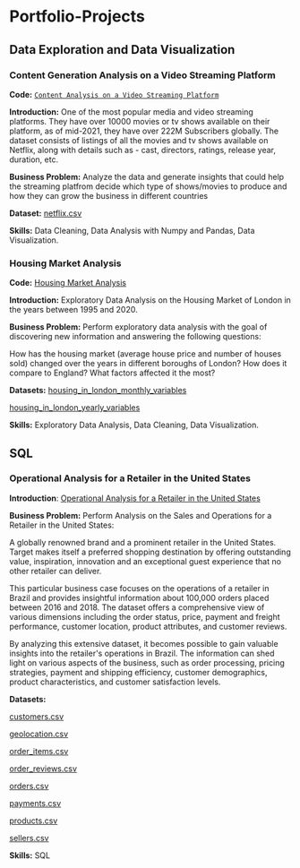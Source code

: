 # Portfolio-Projects

## Data Exploration and Data Visualization

### Content Generation Analysis on a Video Streaming Platform
**Code:** [`Content Analysis on a Video Streaming Platform`](https://github.com/shauryananda/Portfolio-Projects/blob/main/Data%20Exploration%20and%20Visualisation/Content%20Analysis%20on%20a%20Video%20Streaming%20Platform.ipynb)

**Introduction:**  One of the most popular media and video streaming platforms. They have over 10000 movies or tv shows available on their platform, as of mid-2021, they have over 222M Subscribers globally. The dataset consists of listings of all the movies and tv shows available on Netflix, along with details such as - cast, directors, ratings, release year, duration, etc.

**Business Problem:** Analyze the data and generate insights that could help the streaming platfrom decide which type of shows/movies to produce and how they can grow the business in different countries

**Dataset:** [netflix.csv](https://github.com/shauryananda/Portfolio-Projects/blob/main/Data%20Exploration%20and%20Visualisation/netflix.csv)

**Skills:** Data Cleaning, Data Analysis with Numpy and Pandas, Data Visualization.

### Housing Market Analysis
**Code:** [Housing Market Analysis](https://github.com/shauryananda/Portfolio-Projects/blob/main/Data%20Exploration%20and%20Visualisation/Housing%20Market%20Analysis.ipynb)

**Introduction:** Exploratory Data Analysis on the Housing Market of London in the years between 1995 and 2020.

**Business Problem:** Perform exploratory data analysis with the goal of discovering new information and answering the following questions:

How has the housing market (average house price and number of houses sold) changed over the years in different boroughs of London? How does it compare to England?
What factors affected it the most?

**Datasets:** [housing_in_london_monthly_variables](https://github.com/shauryananda/Portfolio-Projects/blob/main/Data%20Exploration%20and%20Visualisation/housing_in_london_monthly_variables.csv)

[housing_in_london_yearly_variables](https://github.com/shauryananda/Portfolio-Projects/blob/main/Data%20Exploration%20and%20Visualisation/housing_in_london_yearly_variables.csv)

**Skills:** Exploratory Data Analysis, Data Cleaning, Data Visualization.


## SQL

### Operational Analysis for a Retailer in the United States

**Introduction**: [Operational Analysis for a Retailer in the United States](https://github.com/shauryananda/Portfolio-Projects/blob/main/SQL/Target%20-%20Business%20Case.pdf)

**Business Problem:** Perform Analysis on the Sales and Operations for a Retailer in the United States:

A globally renowned brand and a prominent retailer in the United States. Target makes itself a preferred shopping destination by offering outstanding value, inspiration, innovation and an exceptional guest experience that no other retailer can deliver.

This particular business case focuses on the operations of a retailer in Brazil and provides insightful information about 100,000 orders placed between 2016 and 2018. The dataset offers a comprehensive view of various dimensions including the order status, price, payment and freight performance, customer location, product attributes, and customer reviews.

By analyzing this extensive dataset, it becomes possible to gain valuable insights into the retailer's operations in Brazil. The information can shed light on various aspects of the business, such as order processing, pricing strategies, payment and shipping efficiency, customer demographics, product characteristics, and customer satisfaction levels.

**Datasets:** 

[customers.csv](https://drive.google.com/drive/folders/1TGEc66YKbD443nslRi1bWgVd238gJCnb)

[geolocation.csv](https://drive.google.com/drive/folders/1TGEc66YKbD443nslRi1bWgVd238gJCnb) 

[order_items.csv](https://drive.google.com/drive/folders/1TGEc66YKbD443nslRi1bWgVd238gJCnb) 

[order_reviews.csv](https://drive.google.com/drive/folders/1TGEc66YKbD443nslRi1bWgVd238gJCnb)

[orders.csv](https://drive.google.com/drive/folders/1TGEc66YKbD443nslRi1bWgVd238gJCnb)

[payments.csv](https://drive.google.com/drive/folders/1TGEc66YKbD443nslRi1bWgVd238gJCnb)

[products.csv](https://drive.google.com/drive/folders/1TGEc66YKbD443nslRi1bWgVd238gJCnb)

[sellers.csv](https://drive.google.com/drive/folders/1TGEc66YKbD443nslRi1bWgVd238gJCnb)

**Skills:** SQL

